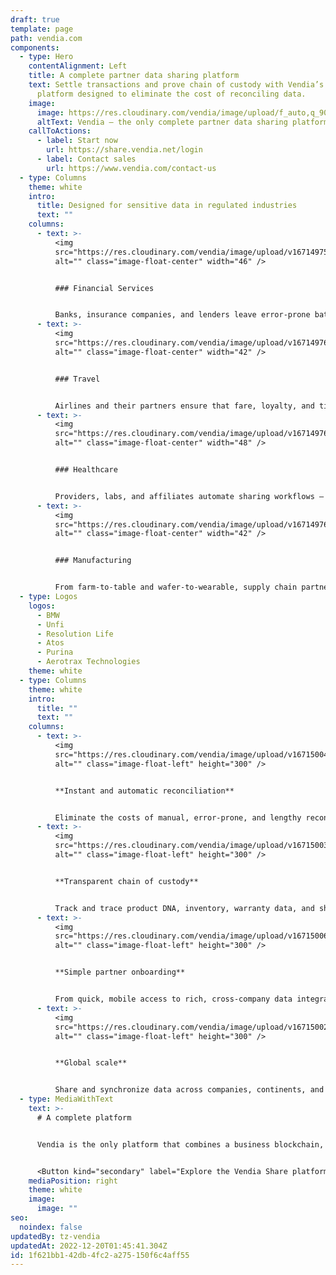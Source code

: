 ```yaml
---
draft: true
template: page
path: vendia.com
components:
  - type: Hero
    contentAlignment: Left
    title: A complete partner data sharing platform
    text: Settle transactions and prove chain of custody with Vendia’s powerful
      platform designed to eliminate the cost of reconciling data.
    image:
      image: https://res.cloudinary.com/vendia/image/upload/f_auto,q_90/v1671499818/Website/Iso/Vendia-Uni_bveueo.svg
      altText: Vendia – the only complete partner data sharing platform.
    callToActions:
      - label: Start now
        url: https://share.vendia.net/login
      - label: Contact sales
        url: https://www.vendia.com/contact-us
  - type: Columns
    theme: white
    intro:
      title: Designed for sensitive data in regulated industries
      text: ""
    columns:
      - text: >-
          <img
          src="https://res.cloudinary.com/vendia/image/upload/v1671497511/Website/Icons/Money_078_zzoorn.png"
          alt="" class="image-float-center" width="46" />


          ### Financial Services


          Banks, insurance companies, and lenders leave error-prone batch processes behind and reduce the risk of outstanding balances and manual disputes.
      - text: >-
          <img
          src="https://res.cloudinary.com/vendia/image/upload/v1671497688/Website/Icons/Travel_02-grad_hqx46g.png"
          alt="" class="image-float-center" width="42" />


          ### Travel


          Airlines and their partners ensure that fare, loyalty, and ticket updates happen in real time, with proof of data accuracy, lineage, and ATI compliance.
      - text: >-
          <img
          src="https://res.cloudinary.com/vendia/image/upload/v1671497688/Website/Icons/Analytics_23-grad_sbhwko.png"
          alt="" class="image-float-center" width="48" />


          ### Healthcare


          Providers, labs, and affiliates automate sharing workflows – with privacy, governance, and access control built in.
      - text: >-
          <img
          src="https://res.cloudinary.com/vendia/image/upload/v1671497688/Website/Icons/Supply_chain_11-grad_t5rhtp.png"
          alt="" class="image-float-center" width="42" />


          ### Manufacturing


          From farm-to-table and wafer-to-wearable, supply chain partners gain a trusted source of truth.
  - type: Logos
    logos:
      - BMW
      - Unfi
      - Resolution Life
      - Atos
      - Purina
      - Aerotrax Technologies
    theme: white
  - type: Columns
    theme: white
    intro:
      title: ""
      text: ""
    columns:
      - text: >-
          <img
          src="https://res.cloudinary.com/vendia/image/upload/v1671500456/Website/Iso/Cloud_brdq9h.png"
          alt="" class="image-float-left" height="300" />


          **Instant and automatic reconciliation**


          Eliminate the costs of manual, error-prone, and lengthy reconciliation from partner data. Vendia offers real-time reconciliation with an accurate, trusted source of truth.
      - text: >-
          <img
          src="https://res.cloudinary.com/vendia/image/upload/v1671500333/Website/Iso/Vendia_Web_Chain_hero_2_icgveh.png"
          alt="" class="image-float-left" height="300" />


          **Transparent chain of custody**


          Track and trace product DNA, inventory, warranty data, and shipping information across supply chain partners. Vendia provides a fully auditable, versioned, and immutable source of truth across partners.
      - text: >-
          <img
          src="https://res.cloudinary.com/vendia/image/upload/v1671500629/Website/Iso/Blockchain_rmmdjm.png"
          alt="" class="image-float-left" height="300" />


          **Simple partner onboarding**


          From quick, mobile access to rich, cross-company data integrations, Vendia’s platform makes it easy to connect partners—without costly integration development and maintenance.
      - text: >-
          <img
          src="https://res.cloudinary.com/vendia/image/upload/v1671500250/Website/Iso/Global_scale_ssafji.png"
          alt="" class="image-float-left" height="300" />


          **Global scale**


          Share and synchronize data across companies, continents, and clouds with high throughput, low latency, fault tolerance, and disaster recovery built-in.
  - type: MediaWithText
    text: >-
      # A complete platform


      Vendia is the only platform that combines a business blockchain, Smart APIs, and cloud databases in a single, unified SaaS platform.


      <Button kind="secondary" label="Explore the Vendia Share platform  " href="https://www.vendia.com/product" />
    mediaPosition: right
    theme: white
    image:
      image: ""
seo:
  noindex: false
updatedBy: tz-vendia
updatedAt: 2022-12-20T01:45:41.304Z
id: 1f621bb1-42db-4fc2-a275-150f6c4aff55
---
```

